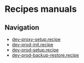 # Recipes manuals

## Navigation

- [dev-proxy-setup.recipe](dev-proxy-setup.md)
- [dev-prod-init.recipe](dev-prod-init.md)
- [dev-prod-setup.recipe](dev-prod-setup.md)
- [dev-prod-backup-restore.recipe](dev-prod-backup-restore.md)

